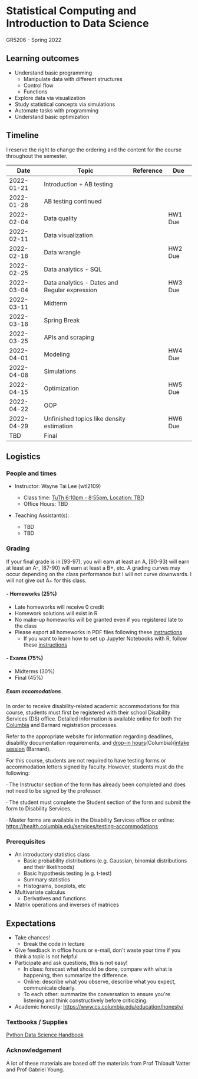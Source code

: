 # Statistical Computing and Introduction to Data Science
GR5206 - Spring 2022

## Learning outcomes
- Understand basic programming
  - Manipulate data with different structures
  - Control flow
  - Functions
- Explore data via visualization
- Study statistical concepts via simulations
- Automate tasks with programming
- Understand basic optimization


## Timeline
I reserve the right to change the ordering and the content for the course throughout the semester.

|Date|Topic|Reference|Due|
|---|---|---|---|
|2022-01-21|Introduction + AB testing|||
|2022-01-28|AB testing continued|||
|2022-02-04|Data quality||HW1 Due|
|2022-02-11|Data visualization|||
|2022-02-18|Data wrangle||HW2 Due|
|2022-02-25|Data analytics - SQL|||
|2022-03-04|Data analytics - Dates and Regular expression||HW3 Due|
|2022-03-11|Midterm|||
|2022-03-18|Spring Break|||
|2022-03-25|APIs and scraping|||
|2022-04-01|Modeling||HW4 Due|
|2022-04-08|Simulations|||
|2022-04-15|Optimization||HW5 Due|
|2022-04-22|OOP|||
|2022-04-29|Unfinished topics like density estimation||HW6 Due|
|TBD|Final|||

## Logistics

### People and times
- Instructor: Wayne Tai Lee (wtl2109)
  - Class time: [TuTh 6:10pm - 8:55pm, Location: TBD](https://vergil.registrar.columbia.edu/#/courses/APPLIED%20STATISTICAL%20COMPUTING)
  - Office Hours: TBD

- Teaching Assistant(s):
  - TBD
  - TBD

### Grading
If your final grade is in [93-97), you will earn at least an A, [90-93) will earn at least an A-, [87-90) will earn at least a B+, etc. A grading curves may occur depending on the class performance but I will not curve downwards. I will not give out A+ for this class.

#### - Homeworks (25%)
- Late homeworks will receive 0 credit
- Homework solutions will exist in R
- No make-up homeworks will be granted even if you registered late to the class
- Please export all homeworks in PDF files following these [instructions](../../setup/math_and_code.md)
  - If you want to learn how to set up Jupyter Notebooks with R, follow these [instructions](../../setup/conda_and_navigator_setup.md)

#### - Exams (75%)
- Midterms (30%)
- Final (45%)


##### Exam accomodations
In order to receive disability-related academic accommodations for this course, students must first be registered with their school Disability Services (DS) office. Detailed information is available online for both the [Columbia](https://health.columbia.edu/content/disability-services) and Barnard registration processes.

Refer to the appropriate website for information regarding deadlines, disability documentation requirements, and [drop-in hours](https://health.columbia.edu/getting-care/drop-offices/disability-services-drop-hours)(Columbia)/[intake session]() (Barnard).

 

For this course, students are not required to have testing forms or accommodation letters signed by faculty. However, students must do the following:

·         The Instructor section of the form has already been completed and does not need to be signed by the professor.

·         The student must complete the Student section of the form and submit the form to Disability Services.

·         Master forms are available in the Disability Services office or online: https://health.columbia.edu/services/testing-accommodations


### Prerequisites
- An introductory statistics class
  - Basic probability distributions (e.g. Gaussian, binomial distributions and their likelihoods)
  - Basic hypothesis testing (e.g. t-test)
  - Summary statistics
  - Histograms, boxplots, etc
- Multivariate calculus
  - Derivatives and functions
- Matrix operations and inverses of matrices

## Expectations
- Take chances!
  - Break the code in lecture
- Give feedback in office hours or e-mail, don't waste your time if you think a topic is not helpful
- Participate and ask questions, this is not easy!
  - In class: forecast what should be done, compare with what is happening, then summarize the difference.
  - Online: describe what you observe, describe what you expect, communicate clearly.
  - To each other: summarize the conversation to ensure you're listening and think constructively before criticizing.
- Academic honesty: https://www.cs.columbia.edu/education/honesty/


### Textbooks / Supplies
[Python Data Science Handbook](https://jakevdp.github.io/PythonDataScienceHandbook/)

### Acknowledgement
A lot of these materials are based off the materials from Prof Thibault Vatter and Prof Gabriel Young.
